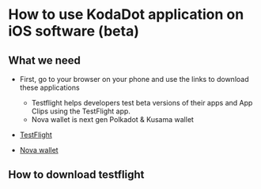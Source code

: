 # How to use KodaDot application on iOS software (beta)

## What we need

- First, go to your browser on your phone and use the links to download these applications
    - Testflight helps developers test beta versions of their apps and App Clips using the TestFlight app. 
    - Nova wallet is next gen Polkadot & Kusama wallet

- [TestFlight](https://testflight.apple.com/) 
- [Nova wallet](https://novawallet.io/) 

## How to download testflight 






